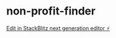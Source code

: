 # non-profit-finder

[Edit in StackBlitz next generation editor ⚡️](https://stackblitz.com/~/github.com/bksassin/non-profit-finder)